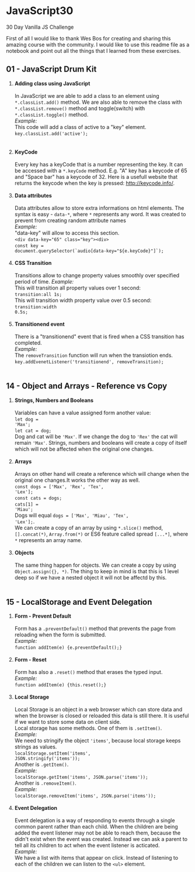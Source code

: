 # JavaScript30
30 Day Vanilla JS Challenge

First of all I would like to thank Wes Bos for creating and sharing this amazing course with the community. I would like to use this readme file as a notebook and point out all the things that I learned from these exercises.

<h2>01 - JavaScript Drum Kit</h2>

1. <b>Adding class using JavaScript</b>
</br></br>
In JavaScript we are able to add a class to an element using <code>\*.classList.add()</code> method. We are also able to remove the class with <code>\*.classList.remove()</code> method and toggle(switch) with <code>\*.classList.toggle()</code> method.</br>
<i>Example:</i></br>
This code will add a class of active to a "key" element.</br>
<code>key.classList.add('active');</code></br>
</br></br>
2. <b>KeyCode</b>
</br></br>
Every key has a keyCode that is a number representing the key. It can be accessed with a <code>\*.keyCode</code> method. E.g. "A" key has a keycode of 65 and "Space bar" has a keycode of 32. Here is a usefull website that returns the keycode when the key is pressed: http://keycode.info/.
</br></br>
3. <b>Data attributes</b>
</br></br>
Data attributes allow to store extra informations on html elements. The syntax is easy - <code>data-\*</code>, where <code>\*</code> represents any word. It was created to prevent from creating random attribute names</br>
<i>Example:</i></br>
"data-key" will allow to access this section.</br>
`<div data-key="65" class="key"><div>`</br>
<code>const key = document.querySelector(&#96;audio[data-key="${e.keyCode}"]&#96;);</code>
</br></br>
4. <b>CSS Transition</b>
</br></br>
Transitions allow to change property values smoothly over specified period of time.
<i>Example:</i></br>
This will transition all property values over 1 second:</br>
<code>transition:all 1s;</code></br>
This will transition width property value over 0.5 second:</br>
<code>transition:width 0.5s;</code>
</br></br>
5. <b>Transitionend event</b>
</br></br>
There is a "transitionend" event that is fired when a CSS transition has completed.</br>
<i>Example:</i></br>
The `removeTransition` function will run when the transiotion ends.</br>
<code>key.addEvenetListener('transitionend', removeTransition);</code>
</br></br>

<h2>14 - Object and Arrays - Reference vs Copy</h2>

1. <b>Strings, Numbers and Booleans</b>
</br></br>
Variables can have a value assigned form another value:</br>
<code>let dog = 'Max';</code></br>
<code>let cat = dog;</code></br>
Dog and cat will be `'Max'`. If we change the dog to `'Rex'` the cat will remain `'Max'`. Strings, numbers and booleans will create a copy of itself which will not be affected when the original one changes.
</br></br>
2. <b>Arrays</b>
</br></br>
Arrays on other hand will create a reference which will change when the original one changes.It works the other way as well. </br>
<code>const dogs = ['Max', 'Rex', 'Tex', 'Lex'];</code></br>
<code>const cats = dogs;</code></br>
<code>cats[1] = 'Miau';</code></br>
Dogs will equal <code>dogs = ['Max', 'Miau', 'Tex', 'Lex'];</code>.</br>
We can create a copy of an array by using `*.slice()` method, `[].concat(*)`, `Array.from(*)` or ES6 feature called spread `[...*]`, where `*` represents an array name.
</br></br>
2. <b>Objects</b>
</br></br>
The same thing happen for objects. We can create a copy by using `Object.assign({}, *)`. The thing to keep in mind is that this is 1 level deep so if we have a nested object it will not be affectd by this.
</br></br>

<h2>15 - LocalStorage and Event Delegation</h2>

1. <b>Form - Prevent Default</b>
</br></br>
Form has a <code>.preventDefault()</code> method that prevents the page from reloading when the form is submitted.</br>
<i>Example:</i></br>
<code>function addItem(e) {e.preventDefault();}</code>
</br></br>
2. <b>Form - Reset</b>
</br></br>
Form has also a <code>.reset()</code> method that erases the typed input.</br>
<i>Example:</i></br>
<code>function addItem(e) {this.reset();}</code>
</br></br>
3. <b>Local Storage</b>
</br></br>
Local Storage is an object in a web browser which can store data and when the browser is closed or reloaded this data is still there. It is useful if we want to store some data on client side.</br>
Local storage has some methods. One of them is `.setItem()`.</br>
<i>Example:</i></br>
We need to stringify the object `'items'`, because local storage keeps strings as values.</br>
<code>localStorage.setItem('items', JSON.stringify('items'));</code></br>
Another is `.getItem()`.</br>
<i>Example:</i></br>
<code>localStorage.getItem('items', JSON.parse('items'));</code></br>
Another is `.removeItem()`.</br>
<i>Example:</i></br>
<code>localStorage.removeItem('items', JSON.parse('items'));</code>
</br></br>
4. <b>Event Delegation</b>
</br></br>
Event delegation is a way of responding to events through a single common parent rather than each child. When the children are being added the event listener may not be able to reach them, because the didn't exist when the event was created. Instead we can ask a parent to tell all its children to act when the event listener is acticated.</br>
<i>Example:</i></br>
We have a list with items that appear on click. Instead of listening to each of the children we can listen to the `<ul>` element.</br>
</br></br>
